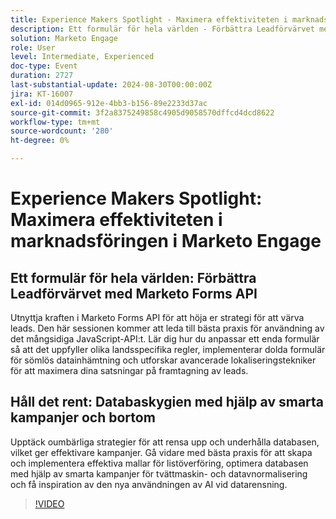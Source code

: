 ```yaml
---
title: Experience Makers Spotlight - Maximera effektiviteten i marknadsföringen i Marketo Engage
description: Ett formulär för hela världen - Förbättra Leadförvärvet med Marketo Forms APIHarness kraften i Marketo Forms API för att höja er strategi för att värva leads. Den här sessionen kommer att leda till bästa praxis för användning av det mångsidiga JavaScript-API:t. Lär dig hur du anpassar ett enda formulär så att det uppfyller olika landsspecifika regler, implementerar dolda formulär för sömlös datainhämtning och utforskar avancerade lokaliseringstekniker för att maximera dina satsningar på framtagning av leads. Behåll den rena databashygienen med Smarta kampanjer och BeyondIdentifiera viktiga strategier för att rensa upp och underhålla databasen, vilket ger effektivare kampanjer. Gå vidare med bästa praxis för att skapa och implementera effektiva mallar för listöverföring, optimera databasen med hjälp av smarta kampanjer för tvättmaskin- och datavnormalisering och få inspiration av den nya användningen av AI vid datarensning.
solution: Marketo Engage
role: User
level: Intermediate, Experienced
doc-type: Event
duration: 2727
last-substantial-update: 2024-08-30T00:00:00Z
jira: KT-16007
exl-id: 014d0965-912e-4bb3-b156-89e2233d37ac
source-git-commit: 3f2a8375249858c4905d9058570dffcd4dcd8622
workflow-type: tm+mt
source-wordcount: '280'
ht-degree: 0%

---
```


# Experience Makers Spotlight: Maximera effektiviteten i marknadsföringen i Marketo Engage

## Ett formulär för hela världen: Förbättra Leadförvärvet med Marketo Forms API

Utnyttja kraften i Marketo Forms API för att höja er strategi för att värva leads. Den här sessionen kommer att leda till bästa praxis för användning av det mångsidiga JavaScript-API:t. Lär dig hur du anpassar ett enda formulär så att det uppfyller olika landsspecifika regler, implementerar dolda formulär för sömlös datainhämtning och utforskar avancerade lokaliseringstekniker för att maximera dina satsningar på framtagning av leads.

## Håll det rent: Databaskygien med hjälp av smarta kampanjer och bortom

Upptäck oumbärliga strategier för att rensa upp och underhålla databasen, vilket ger effektivare kampanjer. Gå vidare med bästa praxis för att skapa och implementera effektiva mallar för listöverföring, optimera databasen med hjälp av smarta kampanjer för tvättmaskin- och datavnormalisering och få inspiration av den nya användningen av AI vid datarensning.

>[!VIDEO](https://video.tv.adobe.com/v/3432953/?learn=on)
